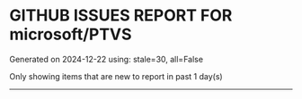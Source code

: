 
# GITHUB ISSUES REPORT FOR microsoft/PTVS


Generated on 2024-12-22 using: stale=30, all=False


Only showing items that are new to report in past 1 day(s)


---




















